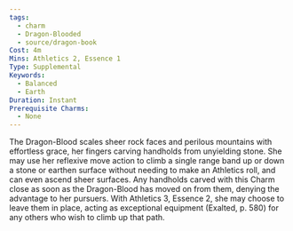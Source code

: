 ```yaml
---
tags:
  - charm
  - Dragon-Blooded
  - source/dragon-book
Cost: 4m
Mins: Athletics 2, Essence 1
Type: Supplemental
Keywords:
  - Balanced
  - Earth
Duration: Instant
Prerequisite Charms:
  - None
---
```

The Dragon-Blood scales sheer rock faces and perilous mountains with effortless grace, her fingers carving handholds from unyielding stone. She may use her reflexive move action to climb a single range band up or down a stone or earthen surface without needing to make an Athletics roll, and can even ascend sheer surfaces. Any handholds carved with this Charm close as soon as the Dragon-Blood has moved on from them, denying the advantage to her pursuers. With Athletics 3, Essence 2, she may choose to leave them in place, acting as exceptional equipment (Exalted, p. 580) for any others who wish to climb up that path.